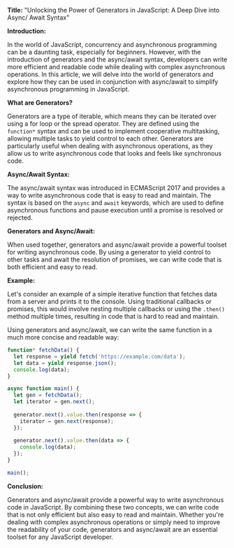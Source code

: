 **Title:** "Unlocking the Power of Generators in JavaScript: A Deep Dive into Async/ Await Syntax"

**Introduction:**

In the world of JavaScript, concurrency and asynchronous programming can be a daunting task, especially for beginners. However, with the introduction of generators and the async/await syntax, developers can write more efficient and readable code while dealing with complex asynchronous operations. In this article, we will delve into the world of generators and explore how they can be used in conjunction with async/await to simplify asynchronous programming in JavaScript.

**What are Generators?**

Generators are a type of iterable, which means they can be iterated over using a for loop or the spread operator. They are defined using the `function*` syntax and can be used to implement cooperative multitasking, allowing multiple tasks to yield control to each other. Generators are particularly useful when dealing with asynchronous operations, as they allow us to write asynchronous code that looks and feels like synchronous code.

**Async/Await Syntax:**

The async/await syntax was introduced in ECMAScript 2017 and provides a way to write asynchronous code that is easy to read and maintain. The syntax is based on the `async` and `await` keywords, which are used to define asynchronous functions and pause execution until a promise is resolved or rejected.

**Generators and Async/Await:**

When used together, generators and async/await provide a powerful toolset for writing asynchronous code. By using a generator to yield control to other tasks and await the resolution of promises, we can write code that is both efficient and easy to read.

**Example:**

Let's consider an example of a simple iterative function that fetches data from a server and prints it to the console. Using traditional callbacks or promises, this would involve nesting multiple callbacks or using the `.then()` method multiple times, resulting in code that is hard to read and maintain.

Using generators and async/await, we can write the same function in a much more concise and readable way:

```javascript
function* fetchData() {
  let response = yield fetch('https://example.com/data');
  let data = yield response.json();
  console.log(data);
}

async function main() {
  let gen = fetchData();
  let iterator = gen.next();
  
  generator.next().value.then(response => {
    iterator = gen.next(response);
  });
  
  generator.next().value.then(data => {
    console.log(data);
  });
}

main();
```

**Conclusion:**

Generators and async/await provide a powerful way to write asynchronous code in JavaScript. By combining these two concepts, we can write code that is not only efficient but also easy to read and maintain. Whether you're dealing with complex asynchronous operations or simply need to improve the readability of your code, generators and async/await are an essential toolset for any JavaScript developer.